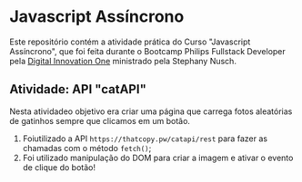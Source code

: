 # Javascript Assíncrono

Este repositório contém a atividade prática do Curso "Javascript Assíncrono", que foi feita durante o  Bootcamp Philips Fullstack Developer pela [Digital Innovation One](https://digitalinnovation.one/) ministrado pela Stephany Nusch.

## Atividade: API "catAPI"

Nesta atividadeo objetivo era criar uma página que carrega fotos aleatórias de gatinhos sempre que clicamos em um botão.

1. Foiutilizado a API `https://thatcopy.pw/catapi/rest` para fazer as chamadas com o método `fetch()`;
2. Foi utilizado manipulação do DOM para criar a imagem e ativar o evento de clique do botão!

